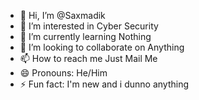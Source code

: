 - 👋 Hi, I’m @Saxmadik
- 👀 I’m interested in Cyber Security
- 🌱 I’m currently learning Nothing
- 💞️ I’m looking to collaborate on Anything
- 📫 How to reach me Just Mail Me
- 😄 Pronouns: He/Him
- ⚡ Fun fact: I'm new and i dunno anything

<!---
Saxmadik/Saxmadik is a ✨ special ✨ repository because its `README.md` (this file) appears on your GitHub profile.
You can click the Preview link to take a look at your changes.
--->
